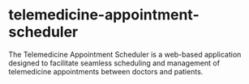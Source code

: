 # telemedicine-appointment-scheduler
 The Telemedicine Appointment Scheduler is a web-based application designed to facilitate seamless scheduling and management of telemedicine appointments between doctors and patients.
